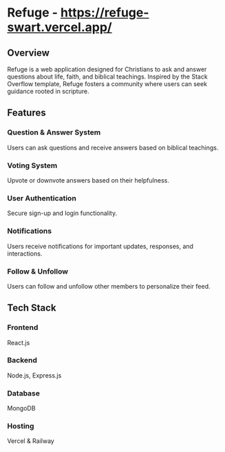 # Refuge - https://refuge-swart.vercel.app/

## Overview

Refuge is a web application designed for Christians to ask and answer questions about life, faith, and biblical teachings. Inspired by the Stack Overflow template, Refuge fosters a community where users can seek guidance rooted in scripture.

## Features

### Question & Answer System

Users can ask questions and receive answers based on biblical teachings.

### Voting System

Upvote or downvote answers based on their helpfulness.

### User Authentication

Secure sign-up and login functionality.

### Notifications

Users receive notifications for important updates, responses, and interactions.

### Follow & Unfollow

Users can follow and unfollow other members to personalize their feed.

## Tech Stack
### Frontend

React.js

### Backend

Node.js, Express.js

### Database

MongoDB

### Hosting

Vercel & Railway


